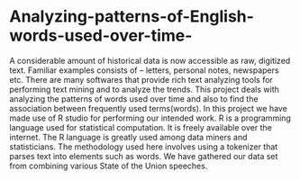 # Analyzing-patterns-of-English-words-used-over-time-
A considerable amount of historical data is now accessible as raw, digitized text. Familiar examples consists of – letters, personal notes, newspapers etc. There are many softwares that provide rich text analyzing tools for performing text mining and to analyze the trends. This project deals with analyzing the patterns of words used over time and also to find the association between frequently used terms(words). In this project we have made use of R studio for performing our intended work. R is a programming language used for statistical computation. It is freely available over the internet. The R language is greatly used among data miners and statisticians. The methodology used here involves using a tokenizer that parses text into elements such as words. We have gathered our data set from combining various State of the Union speeches. 

